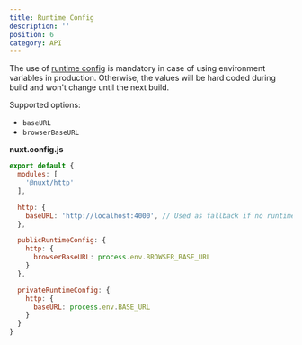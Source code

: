 ```yaml
---
title: Runtime Config
description: ''
position: 6
category: API
---
```


The use of [runtime config](https://nuxtjs.org/guide/runtime-config) is mandatory in case of using environment variables in production. Otherwise, the values will be hard coded during build and won't change until the next build.

Supported options:

- `baseURL`
- `browserBaseURL`

**nuxt.config.js**

```js
export default {
  modules: [
    '@nuxt/http'
  ],

  http: {
    baseURL: 'http://localhost:4000', // Used as fallback if no runtime config is provided
  },

  publicRuntimeConfig: {
    http: {
      browserBaseURL: process.env.BROWSER_BASE_URL
    }
  },

  privateRuntimeConfig: {
    http: {
      baseURL: process.env.BASE_URL
    }
  }
}
```
